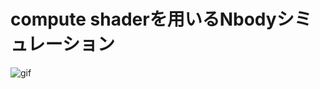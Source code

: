 # compute shaderを用いるNbodyシミュレーション


![gif](https://github.com/Lijiaqing233/compute-shader/blob/main/compute_shader.gif)
